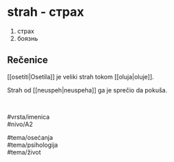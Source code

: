 # strah - страх

1. страх  
2. боязнь

## Rečenice

[[osetiti|Osetila]] je veliki strah tokom [[oluja|oluje]].

Strah od [[neuspeh|neuspeha]] ga je sprečio da pokuša.

<br>

#vrsta/imenica  
#nivo/A2  

#tema/osećanja  
#tema/psihologija  
#tema/život
